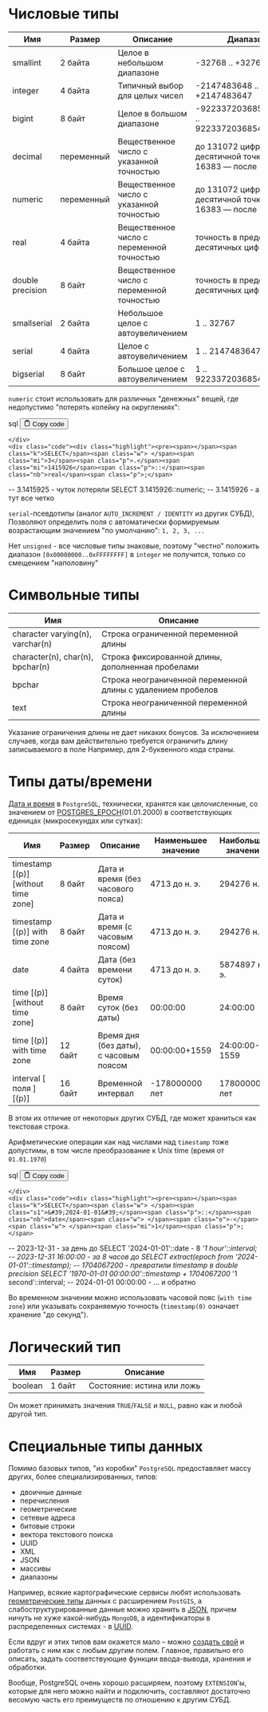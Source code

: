 <h1>Числовые типы</h1>
<table>
<thead>
<tr>
<th>Имя</th>
<th>Размер</th>
<th>Описание</th>
<th>Диапазон</th>
</tr>
</thead>
<tbody>
<tr>
<td>smallint</td>
<td>2 байта</td>
<td>Целое в небольшом диапазоне</td>
<td>-32768 .. +32767</td>
</tr>
<tr>
<td>integer</td>
<td>4 байта</td>
<td>Типичный выбор для целых чисел</td>
<td>-2147483648 .. +2147483647</td>
</tr>
<tr>
<td>bigint</td>
<td>8 байт</td>
<td>Целое в большом диапазоне</td>
<td>-9223372036854775808 .. 9223372036854775807</td>
</tr>
<tr>
<td>decimal</td>
<td>переменный</td>
<td>Вещественное число с указанной точностью</td>
<td>до 131072 цифр до десятичной точки и до 16383 — после</td>
</tr>
<tr>
<td>numeric</td>
<td>переменный</td>
<td>Вещественное число с указанной точностью</td>
<td>до 131072 цифр до десятичной точки и до 16383 — после</td>
</tr>
<tr>
<td>real</td>
<td>4 байта</td>
<td>Вещественное число с переменной точностью</td>
<td>точность в пределах 6 десятичных цифр</td>
</tr>
<tr>
<td>double precision</td>
<td>8 байт</td>
<td>Вещественное число с переменной точностью</td>
<td>точность в пределах 15 десятичных цифр</td>
</tr>
<tr>
<td>smallserial</td>
<td>2 байта</td>
<td>Небольшое целое с автоувеличением</td>
<td>1 .. 32767</td>
</tr>
<tr>
<td>serial</td>
<td>4 байта</td>
<td>Целое с автоувеличением</td>
<td>1 .. 2147483647</td>
</tr>
<tr>
<td>bigserial</td>
<td>8 байт</td>
<td>Большое целое с автоувеличением</td>
<td>1 .. 9223372036854775807</td>
</tr>
</tbody>
</table>
<p><code>numeric</code> стоит использовать для различных "денежных" вещей, где недопустимо "потерять копейку на округлениях":</p>
<div class="code-element">
    <div class="lang-line">
        <text>sql</text>
        <button class="copy-button"
        onclick="copyCode(this)">
    <svg stroke="currentColor"
         fill="none"
         stroke-width="2"
         viewBox="0 0 24 24"
         stroke-linecap="round"
         stroke-linejoin="round"
         class="h-4 w-4"
         height="1em"
         width="1em"
         xmlns="http://www.w3.org/2000/svg">
        <path d="M16 4h2a2 2 0 0 1 2 2v14a2 2 0 0 1-2 2H6a2 2 0 0 1-2-2V6a2 2 0 0 1 2-2h2"></path>
        <rect x="8" y="2" width="8" height="4" rx="1" ry="1"></rect>
    </svg>
    <text>Copy code</text>
</button>

    </div>
    <div class="code"><div class="highlight"><pre><span></span><span class="k">SELECT</span><span class="w"> </span><span class="mi">3</span><span class="p">.</span><span class="mi">1415926</span><span class="p">::</span><span class="nb">real</span><span class="p">;</span>
<span class="c1">--     3.1415925 - чуток потеряли</span>
<span class="k">SELECT</span><span class="w"> </span><span class="mi">3</span><span class="p">.</span><span class="mi">1415926</span><span class="p">::</span><span class="nb">numeric</span><span class="p">;</span>
<span class="c1">--     3.1415926 - а тут все четко</span>
</pre></div></div>
</div>

<p><code>serial</code>-псевдотипы (аналог <code>AUTO_INCREMENT / IDENTITY</code> из других СУБД),
Позволяют определить поля с автоматически формируемым возрастающим значением "по умолчанию": <code>1, 2, 3, ...</code></p>
<p>Нет <code>unsigned</code> - все числовые типы знаковые, поэтому "честно" положить диапазон <code>[0x00000000..0xFFFFFFFF]</code> в <code>integer</code> не получится,
только со смещением "наполовину"</p>
<h1>Символьные типы</h1>
<table>
<thead>
<tr>
<th>Имя</th>
<th>Описание</th>
</tr>
</thead>
<tbody>
<tr>
<td>character varying(n), varchar(n)</td>
<td>Строка ограниченной переменной длины</td>
</tr>
<tr>
<td>character(n), char(n), bpchar(n)</td>
<td>Строка фиксированной длины, дополненная пробелами</td>
</tr>
<tr>
<td>bpchar</td>
<td>Строка неограниченной переменной длины с удалением пробелов</td>
</tr>
<tr>
<td>text</td>
<td>Строка неограниченной переменной длины</td>
</tr>
</tbody>
</table>
<p>Указание ограничения длины не дает никаких бонусов.
За исключением случаев, когда вам действительно требуется ограничить длину записываемого в поле
Например, для 2-буквенного кода страны.</p>
<h1>Типы даты/времени</h1>
<p><a href="https://postgrespro.ru/docs/postgresql/16/datatype-datetime">Дата и время</a> в <code>PostgreSQL</code>, технически, хранятся как целочисленные,
со значением от <a href="https://github.com/postgres/postgres/blob/871fe4917e1e92304bdcc2ab779de7416492c6de/src/include/datatype/timestamp.h#L235">POSTGRES_EPOCH</a>(01.01.2000) в соответствующих единицах (микросекундах или сутках):</p>
<table>
<thead>
<tr>
<th>Имя</th>
<th>Размер</th>
<th>Описание</th>
<th>Наименьшее значение</th>
<th>Наибольшее значение</th>
<th>Точность</th>
</tr>
</thead>
<tbody>
<tr>
<td>timestamp [(p)] [without time zone]</td>
<td>8 байт</td>
<td>Дата и время (без часового пояса)</td>
<td>4713 до н. э.</td>
<td>294276 н. э.</td>
<td>1 микросекунда</td>
</tr>
<tr>
<td>timestamp [(p)] with time zone</td>
<td>8 байт</td>
<td>Дата и время (с часовым поясом)</td>
<td>4713 до н. э.</td>
<td>294276 н. э.</td>
<td>1 микросекунда</td>
</tr>
<tr>
<td>date</td>
<td>4 байта</td>
<td>Дата (без времени суток)</td>
<td>4713 до н. э.</td>
<td>5874897 н. э.</td>
<td>1 день</td>
</tr>
<tr>
<td>time [(p)] [without time zone]</td>
<td>8 байт</td>
<td>Время суток (без даты)</td>
<td>00:00:00</td>
<td>24:00:00</td>
<td>1 микросекунда</td>
</tr>
<tr>
<td>time [(p)] with time zone</td>
<td>12 байт</td>
<td>Время дня (без даты), с часовым поясом</td>
<td>00:00:00+1559</td>
<td>24:00:00-1559</td>
<td>1 микросекунда</td>
</tr>
<tr>
<td>interval [ поля ] [(p)]</td>
<td>16 байт</td>
<td>Временной интервал</td>
<td>-178000000 лет</td>
<td>178000000 лет</td>
<td>1 микросекунда</td>
</tr>
</tbody>
</table>
<p>В этом их отличие от некоторых других СУБД, где  может храниться как текстовая строка.</p>
<p>Арифметические операции как над числами над <code>timestamp</code> тоже допустимы, в том числе преобразование к Unix time (время от <code>01.01.1970</code>)</p>
<div class="code-element">
    <div class="lang-line">
        <text>sql</text>
        <button class="copy-button"
        onclick="copyCode(this)">
    <svg stroke="currentColor"
         fill="none"
         stroke-width="2"
         viewBox="0 0 24 24"
         stroke-linecap="round"
         stroke-linejoin="round"
         class="h-4 w-4"
         height="1em"
         width="1em"
         xmlns="http://www.w3.org/2000/svg">
        <path d="M16 4h2a2 2 0 0 1 2 2v14a2 2 0 0 1-2 2H6a2 2 0 0 1-2-2V6a2 2 0 0 1 2-2h2"></path>
        <rect x="8" y="2" width="8" height="4" rx="1" ry="1"></rect>
    </svg>
    <text>Copy code</text>
</button>

    </div>
    <div class="code"><div class="highlight"><pre><span></span><span class="k">SELECT</span><span class="w"> </span><span class="s1">&#39;2024-01-01&#39;</span><span class="p">::</span><span class="nb">date</span><span class="w"> </span><span class="o">-</span><span class="w"> </span><span class="mi">1</span><span class="p">;</span>
<span class="c1">-- 2023-12-31 - за день до</span>
<span class="k">SELECT</span><span class="w"> </span><span class="s1">&#39;2024-01-01&#39;</span><span class="p">::</span><span class="nb">date</span><span class="w"> </span><span class="o">-</span><span class="w"> </span><span class="mi">8</span><span class="w"> </span><span class="o">*</span><span class="w"> </span><span class="s1">&#39;1 hour&#39;</span><span class="p">::</span><span class="nb">interval</span><span class="p">;</span>
<span class="c1">-- 2023-12-31 16:00:00 - за 8 часов до</span>
<span class="k">SELECT</span><span class="w"> </span><span class="k">extract</span><span class="p">(</span><span class="n">epoch</span><span class="w"> </span><span class="k">from</span><span class="w"> </span><span class="s1">&#39;2024-01-01&#39;</span><span class="p">::</span><span class="k">timestamp</span><span class="p">);</span>
<span class="c1">-- 1704067200 - превратили timestamp в double precision</span>
<span class="k">SELECT</span><span class="w"> </span><span class="s1">&#39;1970-01-01 00:00:00&#39;</span><span class="p">::</span><span class="k">timestamp</span><span class="w"> </span><span class="o">+</span><span class="w"> </span><span class="mi">1704067200</span><span class="w"> </span><span class="o">*</span><span class="w"> </span><span class="s1">&#39;1 second&#39;</span><span class="p">::</span><span class="nb">interval</span><span class="p">;</span>
<span class="c1">-- 2024-01-01 00:00:00 - ... и обратно</span>
</pre></div></div>
</div>

<p>Во временном значении можно использовать часовой пояс (<code>with time zone</code>)
или указывать сохраняемую точность (<code>timestamp(0)</code> означает хранение "до секунд").</p>
<h1>Логический тип</h1>
<table>
<thead>
<tr>
<th>Имя</th>
<th>Размер</th>
<th>Описание</th>
</tr>
</thead>
<tbody>
<tr>
<td>boolean</td>
<td>1 байт</td>
<td>Состояние: истина или ложь</td>
</tr>
</tbody>
</table>
<p>Он может принимать значения <code>TRUE</code>/<code>FALSE</code> и <code>NULL</code>, равно как и любой другой тип.</p>
<h1>Специальные типы данных</h1>
<p>Помимо базовых типов, "из коробки" <code>PostgreSQL</code> предоставляет массу других, более специализированных, типов:</p>
<ul>
<li>двоичные данные</li>
<li>перечисления</li>
<li>геометрические</li>
<li>сетевые адреса</li>
<li>битовые строки</li>
<li>вектора текстового поиска</li>
<li>UUID</li>
<li>XML</li>
<li>JSON</li>
<li>массивы</li>
<li>диапазоны</li>
</ul>
<p>Например, всякие картографические сервисы любят использовать <a href="https://postgrespro.ru/docs/postgresql/16/datatype-geometric">геометрические типы</a> данных с расширением <code>PostGIS</code>,
а слабоструктурированные данные можно хранить в <a href="https://postgrespro.ru/docs/postgresql/16/datatype-json">JSON</a>, причем ничуть не хуже какой-нибудь <code>MongoDB</code>,
а идентификаторы в распределенных системах - в <a href="https://postgrespro.ru/docs/postgresql/16/datatype-uuid">UUID</a>.</p>
<p>Если вдруг и этих типов вам окажется мало – можно <a href="https://postgrespro.ru/docs/postgresql/16/sql-createtype">создать свой</a> и работать с ним как с любым другим полем.
Главное, правильно его описать, задать соответствующие функции ввода-вывода, хранения и обработки.</p>
<p>Вообще, PostgreSQL очень хорошо расширяем, поэтому <code>EXTENSION</code>'ы, которые для него можно найти и подключить,
составляют достаточно весомую часть его преимуществ по отношению к другим СУБД.</p>